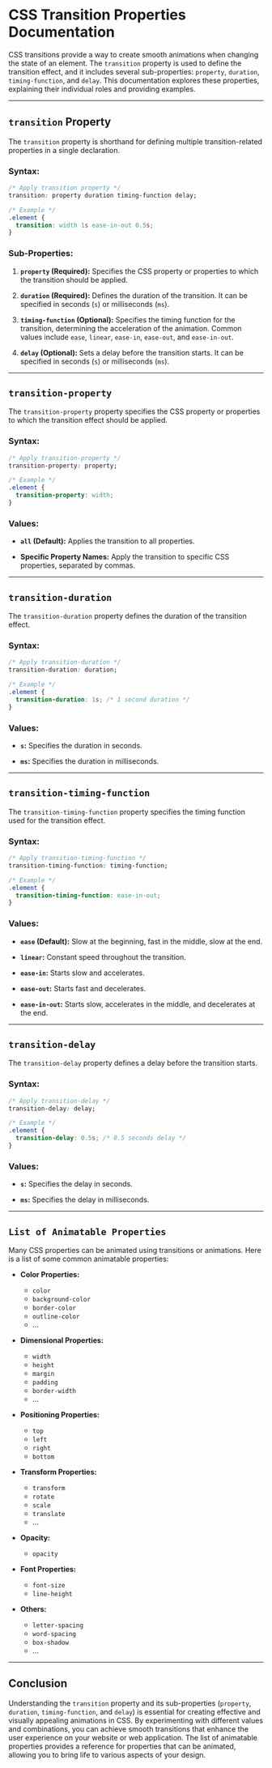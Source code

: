 # CSS Transition Properties Documentation

CSS transitions provide a way to create smooth animations when changing the state of an element. The `transition` property is used to define the transition effect, and it includes several sub-properties: `property`, `duration`, `timing-function`, and `delay`. This documentation explores these properties, explaining their individual roles and providing examples.

---

## `transition` Property

The `transition` property is shorthand for defining multiple transition-related properties in a single declaration.

### Syntax:

```css
/* Apply transition property */
transition: property duration timing-function delay;

/* Example */
.element {
  transition: width 1s ease-in-out 0.5s;
}
```

### Sub-Properties:

1. **`property` (Required):** Specifies the CSS property or properties to which the transition should be applied.

2. **`duration` (Required):** Defines the duration of the transition. It can be specified in seconds (`s`) or milliseconds (`ms`).

3. **`timing-function` (Optional):** Specifies the timing function for the transition, determining the acceleration of the animation. Common values include `ease`, `linear`, `ease-in`, `ease-out`, and `ease-in-out`.

4. **`delay` (Optional):** Sets a delay before the transition starts. It can be specified in seconds (`s`) or milliseconds (`ms`).

---

## `transition-property`

The `transition-property` property specifies the CSS property or properties to which the transition effect should be applied.

### Syntax:

```css
/* Apply transition-property */
transition-property: property;

/* Example */
.element {
  transition-property: width;
}
```

### Values:

- **`all` (Default):** Applies the transition to all properties.

- **Specific Property Names:** Apply the transition to specific CSS properties, separated by commas.

---

## `transition-duration`

The `transition-duration` property defines the duration of the transition effect.

### Syntax:

```css
/* Apply transition-duration */
transition-duration: duration;

/* Example */
.element {
  transition-duration: 1s; /* 1 second duration */
}
```

### Values:

- **`s`:** Specifies the duration in seconds.

- **`ms`:** Specifies the duration in milliseconds.

---

## `transition-timing-function`

The `transition-timing-function` property specifies the timing function used for the transition effect.

### Syntax:

```css
/* Apply transition-timing-function */
transition-timing-function: timing-function;

/* Example */
.element {
  transition-timing-function: ease-in-out;
}
```

### Values:

- **`ease` (Default):** Slow at the beginning, fast in the middle, slow at the end.

- **`linear`:** Constant speed throughout the transition.

- **`ease-in`:** Starts slow and accelerates.

- **`ease-out`:** Starts fast and decelerates.

- **`ease-in-out`:** Starts slow, accelerates in the middle, and decelerates at the end.

---

## `transition-delay`

The `transition-delay` property defines a delay before the transition starts.

### Syntax:

```css
/* Apply transition-delay */
transition-delay: delay;

/* Example */
.element {
  transition-delay: 0.5s; /* 0.5 seconds delay */
}
```

### Values:

- **`s`:** Specifies the delay in seconds.

- **`ms`:** Specifies the delay in milliseconds.

---

## `List of Animatable Properties`

Many CSS properties can be animated using transitions or animations. Here is a list of some common animatable properties:

- **Color Properties:**
  
  - `color`
  - `background-color`
  - `border-color`
  - `outline-color`
  - ...

- **Dimensional Properties:**
  
  - `width`
  - `height`
  - `margin`
  - `padding`
  - `border-width`
  - ...

- **Positioning Properties:**
  
  - `top`
  - `left`
  - `right`
  - `bottom`

- **Transform Properties:**
  
  - `transform`
  - `rotate`
  - `scale`
  - `translate`
  - ...

- **Opacity:**
  
  - `opacity`

- **Font Properties:**
  
  - `font-size`
  - `line-height`

- **Others:**
  
  - `letter-spacing`
  - `word-spacing`
  - `box-shadow`
  - ...

---

## Conclusion

Understanding the `transition` property and its sub-properties (`property`, `duration`, `timing-function`, and `delay`) is essential for creating effective and visually appealing animations in CSS. By experimenting with different values and combinations, you can achieve smooth transitions that enhance the user experience on your website or web application. The list of animatable properties provides a reference for properties that can be animated, allowing you to bring life to various aspects of your design.
